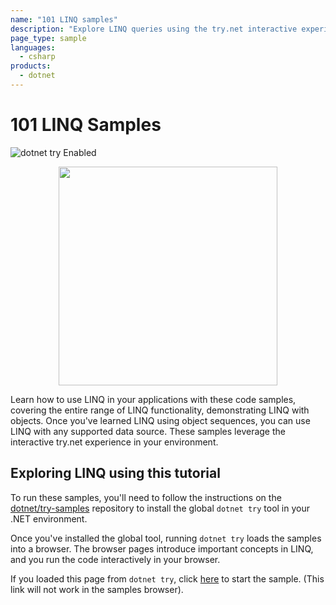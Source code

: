 ```yaml
---
name: "101 LINQ samples"
description: "Explore LINQ queries using the try.net interactive experience."
page_type: sample
languages:
  - csharp
products:
  - dotnet
---
```


# 101 LINQ Samples
![dotnet try Enabled](https://img.shields.io/badge/Try_.NET-Enabled-501078.svg)

<p align ="center">
<img src ="https://user-images.githubusercontent.com/2546640/56708992-deee8780-66ec-11e9-9991-eb85abb1d10a.png" width="350">
</p>

Learn how to use LINQ in your applications with these code samples, covering the entire range of LINQ functionality, demonstrating LINQ with objects. Once you've learned LINQ using object sequences, you can use LINQ with any supported data source. These samples leverage the interactive try.net experience in your environment.

## Exploring LINQ using this tutorial

To run these samples, you'll need to follow the instructions on the [dotnet/try-samples](https://github.com/dotnet/try-samples#basics) repository to install the global `dotnet try` tool in your .NET environment. 

Once you've installed the global tool, running `dotnet try` loads the samples into a browser. The browser pages introduce important concepts in LINQ, and you run the code interactively in your browser.

If you loaded this page from `dotnet try`, click [here](index.md) to start the sample. (This link will not work in the samples browser).
